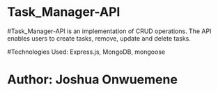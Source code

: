 # Task_Manager-API

#Task_Manager-API is an implementation of CRUD operations. The API enables users to create tasks, remove, update and delete tasks.

#Technologies Used:
Express.js, MongoDB, mongoose


# Author: Joshua Onwuemene
